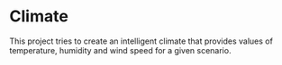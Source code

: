 # Climate
This project tries to create an intelligent climate that provides values of temperature, humidity and wind speed for a given scenario.
